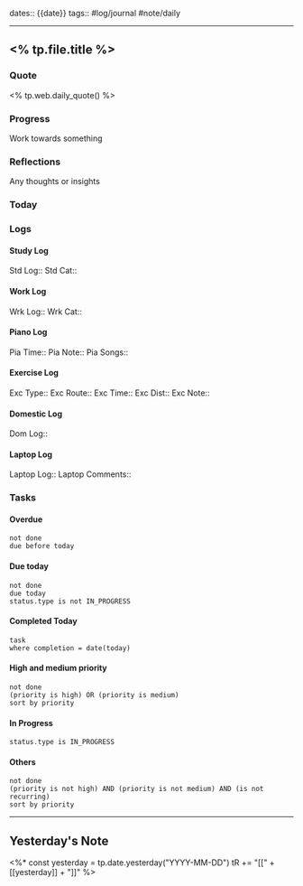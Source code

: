 dates:: {{date}}
tags:: #log/journal #note/daily 

---
## <% tp.file.title %>

### Quote

<% tp.web.daily_quote() %>


### Progress

Work towards something

### Reflections

Any thoughts or insights

### Today


### Logs

#### Study Log
Std Log:: 
Std Cat:: 

#### Work Log
Wrk Log:: 
Wrk Cat:: 

#### Piano Log

Pia Time:: 
Pia Note:: 
Pia Songs:: 

#### Exercise Log

Exc Type:: 
Exc Route:: 
Exc Time:: 
Exc Dist:: 
Exc Note:: 

#### Domestic Log

Dom Log:: 

#### Laptop Log

Laptop Log:: 
Laptop Comments::

### Tasks

#### Overdue

```tasks
not done
due before today
```


#### Due today

```tasks
not done
due today
status.type is not IN_PROGRESS
```

#### Completed Today

```dataview
task
where completion = date(today)
```


#### High and medium priority

```tasks
not done
(priority is high) OR (priority is medium)
sort by priority
```

#### In Progress

```tasks
status.type is IN_PROGRESS
```

#### Others

```tasks
not done
(priority is not high) AND (priority is not medium) AND (is not recurring)
sort by priority
```


---
## Yesterday's Note

<%*
const yesterday = tp.date.yesterday("YYYY-MM-DD")
tR += "[[" + [[yesterday]] + "]]"
%>


